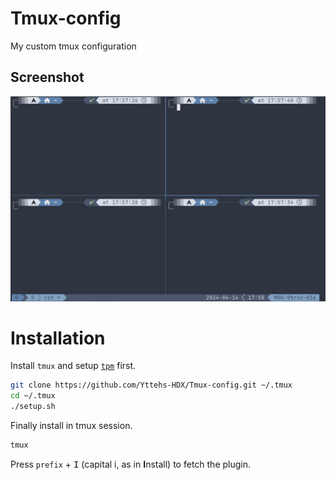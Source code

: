 # Tmux-config

My custom tmux configuration

## Screenshot

![Screenshot](/Screenshot.png)

# Installation

Install ``tmux`` and setup [``tpm``](https://github.com/tmux-plugins/tpm) first.

```bash
git clone https://github.com/Yttehs-HDX/Tmux-config.git ~/.tmux
cd ~/.tmux
./setup.sh
```

Finally install in tmux session.

```bash
tmux
```

Press `prefix` + <kbd>I</kbd> (capital i, as in **I**nstall) to fetch the plugin.

